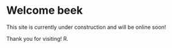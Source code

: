 # Welcome **beek**
This site is currently under construction and will be online soon! 

Thank you for visiting!
R.

